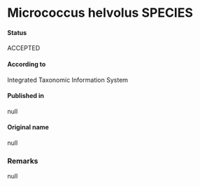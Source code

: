 Micrococcus helvolus SPECIES
=======

#### Status
ACCEPTED

#### According to
Integrated Taxonomic Information System

#### Published in
null

#### Original name
null

### Remarks
null
